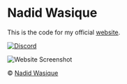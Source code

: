# Nadid Wasique

This is the code for my official <a href="https://nadid-wasique.netlify.app">website</a>.

<a href="https://discord.gg/Mdh23bsrhp"><img src="https://img.shields.io/badge/Join My Discord Server-5865F2?style=for-the-badge&logo=discord&logoColor=white" alt="Discord"></a>

<img src="https://media.discordapp.net/attachments/1013108985295028254/1013109157798367313/ss-web.png?quality=lossless" alt="Website Screenshot">

© [Nadid Wasique](https://github.com/NWR57)
